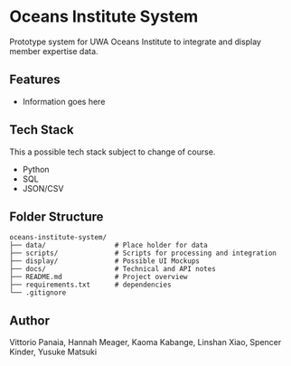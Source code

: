 # Oceans Institute System

Prototype system for UWA Oceans Institute to integrate and display member expertise data.

## Features
- Information goes here

## Tech Stack
This a possible tech stack subject to change of course.
- Python
- SQL
- JSON/CSV

## Folder Structure
```
oceans-institute-system/
├── data/                 # Place holder for data
├── scripts/              # Scripts for processing and integration
├── display/              # Possible UI Mockups
├── docs/                 # Technical and API notes
├── README.md             # Project overview
├── requirements.txt      # dependencies
└── .gitignore
```

## Author
Vittorio Panaia, Hannah Meager, Kaoma Kabange, Linshan Xiao, Spencer Kinder, Yusuke Matsuki

